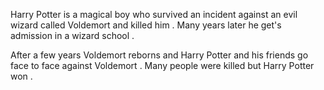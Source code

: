 Harry Potter is a magical boy who survived an incident against an evil wizard called Voldemort and killed him . Many years later he get's admission in a wizard school . 

After a few years Voldemort reborns and Harry Potter and his friends go face to face against Voldemort . Many people were killed but Harry Potter won .